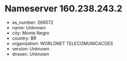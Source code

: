 # Nameserver 160.238.243.2

* as_number: 266572
* name: Unknown
* city: Monte Negro
* country: BR
* organization: WORLDNET TELECOMUNICACOES
* version: Unknown
* dnssec: Unknown

